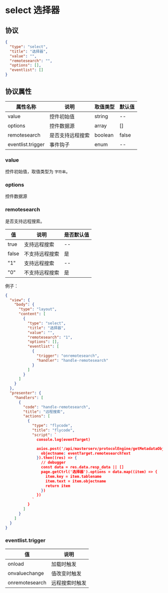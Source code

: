 # select 选择器


## 协议

```json
{
  "type": "select",
  "title": "选择器",
  "value": "",
  "remotesearch": "",
  "options": [],
  "eventlist": []
}
```

## 协议属性
| 属性名称 | 说明 | 取值类型 | 默认值
| ---- | ---- | ---- | ---- |
| value | 控件初始值 | string | -- |
| options | 控件数据源 | array | [] |
| remotesearch | 是否支持远程搜索 | boolean | false |
| eventlist.trigger | 事件钩子 | enum | -- |


### value
控件初始值，取值类型为 `字符串`。

### options
控件数据源

### remotesearch
是否支持远程搜索。

| 值 | 说明 | 是否默认值 |
| ---- | ---- | ---- |
| true | 支持远程搜索 | -- |
| false | 不支持远程搜索 | 是 |
| "1" | 支持远程搜索 | -- |
| "0" | 不支持远程搜索 | 是 |

例子：
```json
{
  "view": {
    "body": {
      "type": "layout",
      "content": [
        {
          "type": "select",
          "title": "选择器",
          "value": "",
          "remotesearch": "1",
          "options": [],
          "eventlist": [
            {
              "trigger": "onremotesearch",
              "handler": "handle-remotesearch"
            }
          ]
        }
      ]
    }
  },
  "presenter": {
    "handlers": [
      {
        "code": "handle-remotesearch",
        "title": "远程搜索",
        "actions": [
          {
            "type": "flycode",
            "title": "flycode",
            "script": `
              console.log(eventTarget)

              axios.post('/api/masterserv/protocolEngine/getMetadataObject', {
                objectname: eventTarget.remotesearchText
              }).then((res) => {
                // debugger
                const data = res.data.resp_data || []
                page.getCtrl('选择器').options = data.map((item) => {
                  item.key = item.tablename
                  item.text = item.objectname
                  return item
                })
              })
            `
          }
        ]
      }
    ]
  }
}
```

### eventlist.trigger
| 值 | 说明 |
| ---- | ---- |
| onload | 加载时触发 |
| onvaluechange | 值改变时触发 |
| onremotesearch | 远程搜索时触发 |
